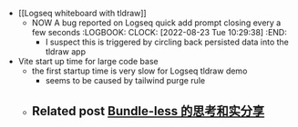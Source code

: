 - [[Logseq whiteboard with tldraw]]
	- NOW A bug reported on Logseq quick add prompt closing every a few seconds
	  :LOGBOOK:
	  CLOCK: [2022-08-23 Tue 10:29:38]
	  :END:
		- I suspect this is triggered by circling back persisted data into the tldraw app
- Vite start up time for large code base
	- the first startup time is very slow for Logseq tldraw demo
		- seems to be caused by tailwind purge rule
	- Related post [Bundle-less 的思考和实分享](https://mp.weixin.qq.com/s/nk5SN8AKwyFkUTEOiLCBdQ)
		-